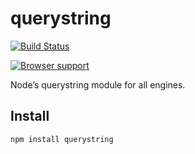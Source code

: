 querystring
===========

[![Build Status](https://secure.travis-ci.org/Gozala/querystring.png)](http://travis-ci.org/Gozala/querystring)

[![Browser support](http://ci.testling.com/Gozala/querystring.png)](http://ci.testling.com/Gozala/querystring)

Node’s querystring module for all engines.

Install
-------

    npm install querystring
